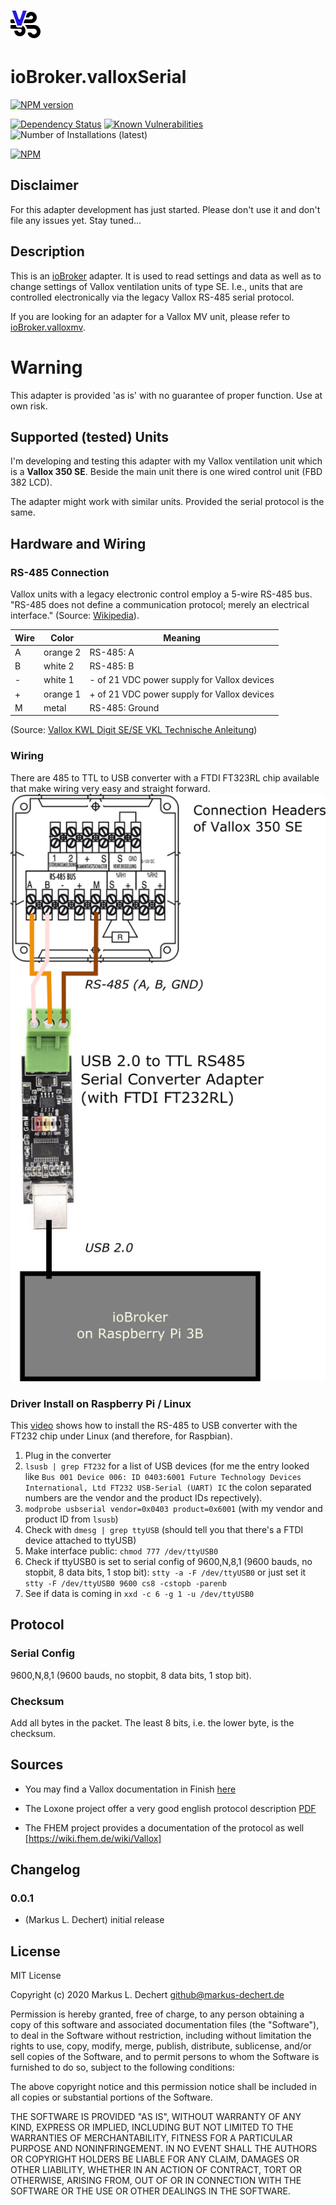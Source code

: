 ![Logo](admin/valloxserial.png)
# ioBroker.valloxSerial


[![NPM version](http://img.shields.io/npm/v/iobroker.valloxserial.svg)](https://www.npmjs.com/package/iobroker.valloxserial)

[![Dependency Status](https://img.shields.io/david/mld18/iobroker.valloxserial.svg)](https://david-dm.org/hacki11/iobroker.valloxmv)
[![Known Vulnerabilities](https://snyk.io/test/github/mld18/ioBroker.valloxserial/badge.svg)](https://snyk.io/test/github/mld18/ioBroker.valloxserial)
![Number of Installations (latest)](http://iobroker.live/badges/template-installed.svg)

[![NPM](https://nodei.co/npm/iobroker.valloxserial.png?downloads=true)](https://nodei.co/npm/iobroker.valloxserial/)

<!--
Think about these badges later on...
[![Downloads](https://img.shields.io/npm/dm/iobroker.valloxserial.svg)](https://www.npmjs.com/package/iobroker.valloxserial)
![Number of Installations (stable)](http://iobroker.live/badges/template-stable.svg)
[![Travis-CI](http://img.shields.io/travis/mld18/ioBroker.valloxserial/master.svg)](https://travis-ci.org/hacki11/ioBroker.valloxmv)
-->



## Disclaimer
For this adapter development has just started. Please don't use it and don't file any issues yet.
Stay tuned...


## Description
This is an [ioBroker](http://iobroker.net) adapter. It is used to read settings and data as well as to change settings of Vallox ventilation units of type SE. I.e., units that are controlled electronically via the legacy Vallox RS-485 serial protocol.

If you are looking for an adapter for a Vallox MV unit, please refer to [ioBroker.valloxmv](https://github.com/hacki11/ioBroker.valloxmv).

# Warning
This adapter is provided 'as is' with no guarantee of proper function. Use at own risk. 

## Supported (tested) Units
I'm developing and testing this adapter with my Vallox ventilation unit which is a **Vallox 350 SE**. Beside the main unit there is one wired control unit (FBD 382 LCD).

The adapter might work with similar units. Provided the serial protocol is the same.

## Hardware and Wiring

### RS-485 Connection
Vallox units with a legacy electronic control employ a 5-wire RS-485 bus. "RS-485 does not define a communication protocol; merely an electrical interface." (Source: [Wikipedia](https://en.wikipedia.org/wiki/RS-485)).


| Wire  | Color     | Meaning        |
| ----- |-----------|----------------|
| A     | orange 2  | RS-485: A      |
| B     | white 2   | RS-485: B      |
| -     | white 1   | - of 21 VDC power supply for Vallox devices |
| +     | orange 1  | + of 21 VDC power supply for Vallox devices |
| M     | metal     | RS-485: Ground |
(Source: [Vallox KWL Digit SE/SE VKL Technische Anleitung](https://vallox.de/Downloads/Archiv/digitSE/DIGIT-SE-Technik_f092003.pdf))

### Wiring
There are 485 to TTL to USB converter with a FTDI FT323RL chip available that make wiring very easy and straight forward.
![](doc/vallox350se_usb-ttl-485-converter_rasbpi_wiring.inkscape.png)

### Driver Install on Raspberry Pi / Linux
This [video](https://youtu.be/DXgvaibDJzo) shows how to install the RS-485 to USB converter with the FT232 chip under Linux (and therefore, for Raspbian).
1. Plug in the converter
2. `lsusb | grep FT232` for a list of USB devices (for me the entry looked like ```Bus 001 Device 006: ID 0403:6001 Future Technology Devices International, Ltd FT232 USB-Serial (UART) IC``` the colon separated numbers are the vendor and the product IDs repectively).
3.  `modprobe usbserial vendor=0x0403 product=0x6001` (with my vendor and product ID from `lsusb`)
4. Check with `dmesg | grep ttyUSB` (should tell you that there's a FTDI device attached to ttyUSB)
5. Make interface public: `chmod 777 /dev/ttyUSB0`
6. Check if ttyUSB0 is set to serial config of 9600,N,8,1 (9600 bauds, no stopbit, 8 data bits, 1 stop bit): `stty -a -F /dev/ttyUSB0` or just set it `stty -F /dev/ttyUSB0 9600 cs8 -cstopb -parenb`
7. See if data is coming in `xxd -c 6 -g 1 -u /dev/ttyUSB0`


## Protocol

### Serial Config
9600,N,8,1 (9600 bauds, no stopbit, 8 data bits, 1 stop bit).

### Checksum
Add all bytes in the packet. The least 8 bits, i.e. the lower byte, is the checksum.

## Sources

* You may find a Vallox documentation in Finish [here](https://docplayer.fi/42549060-Vallox-digit-vaylaprotokolla.html)

* The Loxone project offer a very good english protocol description [PDF](https://www.loxwiki.eu/download/attachments/918242/Digit_protocol_english_RS485.pdf)

* The FHEM project provides a documentation of the protocol as well [https://wiki.fhem.de/wiki/Vallox]

## Changelog
 
### 0.0.1
* (Markus L. Dechert) initial release

## License

MIT License

Copyright (c) 2020 Markus L. Dechert <github@markus-dechert.de>

Permission is hereby granted, free of charge, to any person obtaining a copy
of this software and associated documentation files (the "Software"), to deal
in the Software without restriction, including without limitation the rights
to use, copy, modify, merge, publish, distribute, sublicense, and/or sell
copies of the Software, and to permit persons to whom the Software is
furnished to do so, subject to the following conditions:

The above copyright notice and this permission notice shall be included in all
copies or substantial portions of the Software.

THE SOFTWARE IS PROVIDED "AS IS", WITHOUT WARRANTY OF ANY KIND, EXPRESS OR
IMPLIED, INCLUDING BUT NOT LIMITED TO THE WARRANTIES OF MERCHANTABILITY,
FITNESS FOR A PARTICULAR PURPOSE AND NONINFRINGEMENT. IN NO EVENT SHALL THE
AUTHORS OR COPYRIGHT HOLDERS BE LIABLE FOR ANY CLAIM, DAMAGES OR OTHER
LIABILITY, WHETHER IN AN ACTION OF CONTRACT, TORT OR OTHERWISE, ARISING FROM,
OUT OF OR IN CONNECTION WITH THE SOFTWARE OR THE USE OR OTHER DEALINGS IN THE
SOFTWARE.
